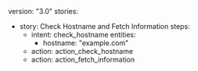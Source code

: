 version: "3.0"
stories:
- story: Check Hostname and Fetch Information
  steps:
  - intent: check_hostname
    entities:
    - hostname: "example.com"
  - action: action_check_hostname
  - action: action_fetch_information
